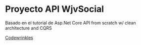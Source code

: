 # Proyecto API WjvSocial
<p>Basado en el tutorial de Asp.Net Core API from scratch w/ clean architecture and CQRS</p>

[Codewrinkles](https://www.youtube.com/c/Codewrinkles)